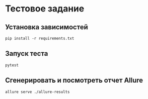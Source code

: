 # Тестовое задание
## Установка зависимостей
```shell
pip install -r requirements.txt
```
## Запуск теста
```shell
pytest
```
## Сгенерировать и посмотреть отчет Allure
```shell
allure serve ./allure-results 
```